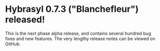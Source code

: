 # Hybrasyl 0.7.3 ("Blanchefleur") released!
This is the next phase alpha release, and contains several hundred bug fixes and new features. The very lengthy release notes can be viewed on GitHub.
